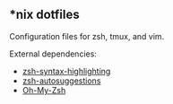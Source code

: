 *nix dotfiles
-------------

Configuration files for zsh, tmux, and vim.

External dependencies:

* [zsh-syntax-highlighting](https://github.com/zsh-users/zsh-syntax-highlighting)
* [zsh-autosuggestions](https://github.com/tarruda/zsh-autosuggestions)
* [Oh-My-Zsh](http://ohmyz.sh)
